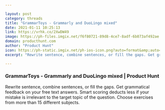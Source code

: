 ```yaml
---

layout: post
category: threads
title: "GrammarToys - Grammarly and DuoLingo mixed"
date: 2021-01-11 10:25:13
link: https://vrhk.co/2XwDW49
image: https://ph-files.imgix.net/f6f80721-89d8-4ce7-8adf-6b073af492ae.png?auto=format&fit=crop&frame=1&h=512&w=1024
domain: producthunt.com
author: "Product Hunt"
icon: https://ph-static.imgix.net/ph-ios-icon.png?auto=format&amp;auto=compress
excerpt: "Rewrite sentence, combine sentences, or fill the gaps. Get grammatical feedback on your free text answers. Smart scoring deducts less if your mistake is irrelevant to the target topic of the question. Choose exercises from more than 15 different subjects."

---
```


### GrammarToys - Grammarly and DuoLingo mixed | Product Hunt

Rewrite sentence, combine sentences, or fill the gaps. Get grammatical feedback on your free text answers. Smart scoring deducts less if your mistake is irrelevant to the target topic of the question. Choose exercises from more than 15 different subjects.
